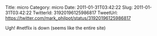 Title: micro
Category: micro
Date: 2011-01-31T03:42:22
Slug: 2011-01-31T03:42:22
TwitterId: 31920196125986817
TweetUrl: https://twitter.com/mark_philpot/status/31920196125986817

Ugh! #netflix is down (seems like the entire site)